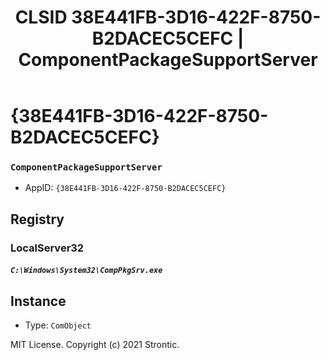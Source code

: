 ﻿---
title: "CLSID 38E441FB-3D16-422F-8750-B2DACEC5CEFC | ComponentPackageSupportServer"
excerpt: What is COM-Object CLSID 38E441FB-3D16-422F-8750-B2DACEC5CEFC?
---

# {38E441FB-3D16-422F-8750-B2DACEC5CEFC}

### `ComponentPackageSupportServer`
* AppID: `{38E441FB-3D16-422F-8750-B2DACEC5CEFC}`

## Registry


### LocalServer32

##### `C:\Windows\System32\CompPkgSrv.exe`

## Instance

* Type: `ComObject`

MIT License. Copyright (c) 2021 Strontic.


